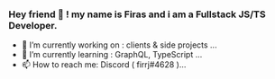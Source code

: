 
<!--
**firasjaber/firasjaber** is a ✨ _special_ ✨ repository because its `README.md` (this file) appears on your GitHub profile.
-->
### Hey friend 👋 ! my name is Firas and i am a Fullstack JS/TS Developer.

- 🔭  I’m currently working on : clients & side projects ...
- 🌱  I’m currently learning : GraphQL, TypeScript ...
- 📫  How to reach me: Discord ( firrj#4628 )...


